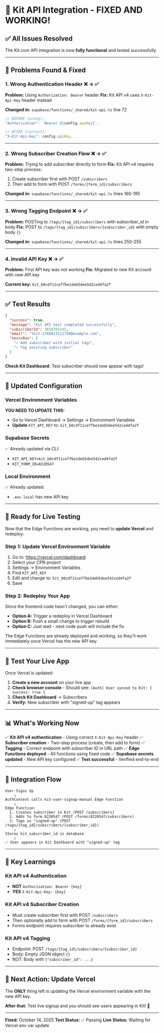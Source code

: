 # 🎉 Kit API Integration - FIXED AND WORKING!

## ✅ All Issues Resolved

The Kit.com API integration is now **fully functional** and tested successfully.

---

## 🐛 **Problems Found & Fixed**

### 1. **Wrong Authentication Header** ❌ → ✅
**Problem:** Using `Authorization: Bearer` header
**Fix:** Kit API v4 uses `X-Kit-Api-Key` header instead

**Changed in:** `supabase/functions/_shared/kit-api.ts` line 72
```typescript
// BEFORE (wrong):
"Authorization": `Bearer ${config.apiKey}`,

// AFTER (correct):
"X-Kit-Api-Key": config.apiKey,
```

---

### 2. **Wrong Subscriber Creation Flow** ❌ → ✅
**Problem:** Trying to add subscriber directly to form
**Fix:** Kit API v4 requires two-step process:
1. Create subscriber first with POST `/subscribers`
2. Then add to form with POST `/forms/{form_id}/subscribers`

**Changed in:** `supabase/functions/_shared/kit-api.ts` lines 160-195

---

### 3. **Wrong Tagging Endpoint** ❌ → ✅
**Problem:** POSTing to `/tags/{tag_id}/subscribers` with subscriber_id in body
**Fix:** POST to `/tags/{tag_id}/subscribers/{subscriber_id}` with empty body `{}`

**Changed in:** `supabase/functions/_shared/kit-api.ts` lines 250-255

---

### 4. **Invalid API Key** ❌ → ✅
**Problem:** First API key was not working
**Fix:** Migrated to new Kit account with new API key

**Current key:** `kit_b0cdf11ceffbe1deb5dee542ced4fa2f`

---

## ✅ **Test Results**

```json
{
  "success": true,
  "message": "Kit API test completed successfully",
  "subscriberId": 3658701545,
  "email": "test-1760413121750@example.com",
  "testsRun": [
    "✓ Add subscriber with initial tags",
    "✓ Tag existing subscriber"
  ]
}
```

**Check Kit Dashboard:** Test subscriber should now appear with tags!

---

## 🔑 **Updated Configuration**

### Vercel Environment Variables
**YOU NEED TO UPDATE THIS:**
- Go to Vercel Dashboard → Settings → Environment Variables
- **Update** `KIT_API_KEY` to: `kit_b0cdf11ceffbe1deb5dee542ced4fa2f`

### Supabase Secrets
✅ Already updated via CLI:
- `KIT_API_KEY=kit_b0cdf11ceffbe1deb5dee542ced4fa2f`
- `KIT_FORM_ID=8220547`

### Local Environment
✅ Already updated:
- `.env.local` has new API key

---

## 🚀 **Ready for Live Testing**

Now that the Edge Functions are working, you need to **update Vercel** and redeploy:

### Step 1: Update Vercel Environment Variable
1. Go to: https://vercel.com/dashboard
2. Select your CPN project
3. Settings → Environment Variables
4. Find `KIT_API_KEY`
5. Edit and change to: `kit_b0cdf11ceffbe1deb5dee542ced4fa2f`
6. Save

### Step 2: Redeploy Your App
Since the frontend code hasn't changed, you can either:
- **Option A:** Trigger a redeploy in Vercel Dashboard
- **Option B:** Push a small change to trigger rebuild
- **Option C:** Just wait - next code push will include the fix

The Edge Functions are already deployed and working, so they'll work immediately once Vercel has the new API key.

---

## 🧪 **Test Your Live App**

Once Vercel is updated:

1. **Create a new account** on your live app
2. **Check browser console** - Should see: `[Auth] User synced to Kit: { success: true }`
3. **Check Kit Dashboard** → Subscribers
4. **Verify:** New subscriber with "signed-up" tag appears

---

## 📊 **What's Working Now**

✅ **Kit API v4 authentication** - Using correct `X-Kit-Api-Key` header
✅ **Subscriber creation** - Two-step process (create, then add to form)
✅ **Tagging** - Correct endpoint with subscriber ID in URL path
✅ **Edge Functions deployed** - All functions using fixed code
✅ **Supabase secrets updated** - New API key configured
✅ **Test successful** - Verified end-to-end

---

## 🔄 **Integration Flow**

```
User Signs Up
    ↓
AuthContext calls kit-user-signup-manual Edge Function
    ↓
Edge Function:
  1. Creates subscriber in Kit (POST /subscribers)
  2. Adds to form 8220547 (POST /forms/8220547/subscribers)
  3. Tags as "signed-up" (POST /tags/{tag_id}/subscribers/{subscriber_id})
    ↓
Stores kit_subscriber_id in database
    ↓
✅ User appears in Kit Dashboard with "signed-up" tag
```

---

## 📝 **Key Learnings**

### Kit API v4 Authentication
- **NOT** `Authorization: Bearer {key}`
- **YES** `X-Kit-Api-Key: {key}`

### Kit API v4 Subscriber Creation
- Must create subscriber first with POST `/subscribers`
- Then optionally add to form with POST `/forms/{form_id}/subscribers`
- Forms endpoint requires subscriber to already exist

### Kit API v4 Tagging
- Endpoint: POST `/tags/{tag_id}/subscribers/{subscriber_id}`
- Body: Empty JSON object `{}`
- NOT: Body with `{"subscriber_id": ...}`

---

## 🎯 **Next Action: Update Vercel**

The **ONLY** thing left is updating the Vercel environment variable with the new API key.

**After that:** Test live signup and you should see users appearing in Kit! 🎉

---

**Fixed:** October 14, 2025
**Test Status:** ✅ Passing
**Live Status:** Waiting for Vercel env var update
